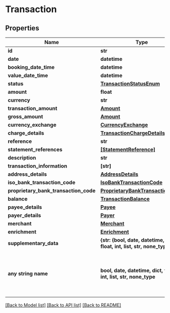 # Transaction


## Properties
Name | Type | Description | Notes
------------ | ------------- | ------------- | -------------
**id** | **str** |  | [optional] 
**date** | **datetime** |  | [optional] 
**booking_date_time** | **datetime** |  | [optional] 
**value_date_time** | **datetime** |  | [optional] 
**status** | [**TransactionStatusEnum**](TransactionStatusEnum.md) |  | [optional] 
**amount** | **float** |  | [optional] 
**currency** | **str** |  | [optional] 
**transaction_amount** | [**Amount**](Amount.md) |  | [optional] 
**gross_amount** | [**Amount**](Amount.md) |  | [optional] 
**currency_exchange** | [**CurrencyExchange**](CurrencyExchange.md) |  | [optional] 
**charge_details** | [**TransactionChargeDetails**](TransactionChargeDetails.md) |  | [optional] 
**reference** | **str** |  | [optional] 
**statement_references** | [**[StatementReference]**](StatementReference.md) |  | [optional] 
**description** | **str** |  | [optional] 
**transaction_information** | **[str]** |  | [optional] 
**address_details** | [**AddressDetails**](AddressDetails.md) |  | [optional] 
**iso_bank_transaction_code** | [**IsoBankTransactionCode**](IsoBankTransactionCode.md) |  | [optional] 
**proprietary_bank_transaction_code** | [**ProprietaryBankTransactionCode**](ProprietaryBankTransactionCode.md) |  | [optional] 
**balance** | [**TransactionBalance**](TransactionBalance.md) |  | [optional] 
**payee_details** | [**Payee**](Payee.md) |  | [optional] 
**payer_details** | [**Payer**](Payer.md) |  | [optional] 
**merchant** | [**Merchant**](Merchant.md) |  | [optional] 
**enrichment** | [**Enrichment**](Enrichment.md) |  | [optional] 
**supplementary_data** | **{str: (bool, date, datetime, dict, float, int, list, str, none_type)}** |  | [optional] 
**any string name** | **bool, date, datetime, dict, float, int, list, str, none_type** | any string name can be used but the value must be the correct type | [optional]

[[Back to Model list]](../README.md#documentation-for-models) [[Back to API list]](../README.md#documentation-for-api-endpoints) [[Back to README]](../README.md)


